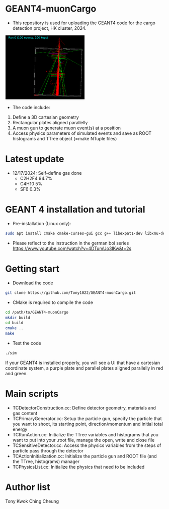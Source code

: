 # GEANT4-muonCargo
* This repository is used for uploading the GEANT4 code for the cargo detection project, HK cluster, 2024.
<img src="basic_layout.png" alt="G4 UI example" width="50%">

* The code include:
1. Define a 3D cartesian geometry
2. Rectangular plates aligned parallelly
3. A muon gun to generate muon event(s) at a position
4. Access physics parameters of simulated events and save as ROOT histograms and TTree object (=make NTuple files)

# Latest update
* 12/17/2024: Self-define gas done
  - C2H2F4 94.7%
  - C4H10 5%
  - SF6 0.3%

# GEANT 4 installation and tutorial
* Pre-installation (Linux only):
```sh
sudo apt install cmake cmake-curses-gui gcc g++ libexpat1-dev libxmu-dev libmotif-dev qtbase5-dev qtchooser qt5-qmake qtbase5-dev-tools
```
* Please reflect to the instruction in the german boi series https://www.youtube.com/watch?v=4DTumUo3IKw&t=2s

# Getting start
* Download the code
```sh
git clone https://github.com/Tony1022/GEANT4-muonCargo.git
```
* CMake is required to compile the code
```sh
cd /path/to/GEANT4-muonCargo
mkdir build
cd build
cmake ..
make
```
* Test the code
```sh
./sim
```
If your GEANT4 is installed properly, you will see a UI that have a cartesian coordinate system, a purple plate and parallel plates aligned parallelly in red and green.

# Main scripts
* TCDetectorConstruction.cc: Define detector geometry, materials and gas content
* TCPrimaryGenerator.cc: Setup the particle gun, specify the particle that you want to shoot, its starting point, direction/momentum and initial total energy
* TCRunAction.cc: Initialize the TTree variables and histograms that you want to put into your .root file, manage the open, write and close file
* TCSensitiveDetector.cc: Access the physics variables from the steps of particle pass through the detector
* TCActionInitialization.cc: Initialize the particle gun and ROOT file (and the TTree, histograms) manager
* TCPhysicsList.cc: Initialize the physics that need to be included

# Author list
Tony Kwok Ching Cheung
